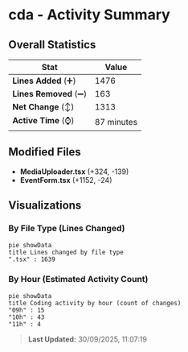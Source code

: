 # cda - Activity Summary 

## Overall Statistics

| Stat                   | Value                                                             |
| ---------------------- | ----------------------------------------------------------------- |
| **Lines Added** (➕)   | 1476                                          |
| **Lines Removed** (➖) | 163                                        |
| **Net Change** (↕)    | 1313                |
| **Active Time** (⌚)   | 87 minutes |


## Modified Files
- **MediaUploader.tsx** (+324, -139)
- **EventForm.tsx** (+1152, -24)

## Visualizations

### By File Type (Lines Changed)

```mermaid
pie showData
title Lines changed by file type
".tsx" : 1639
```

### By Hour (Estimated Activity Count)

```mermaid
pie showData
title Coding activity by hour (count of changes)
"09h" : 15
"10h" : 43
"11h" : 4
```


> **Last Updated:** 30/09/2025, 11:07:19